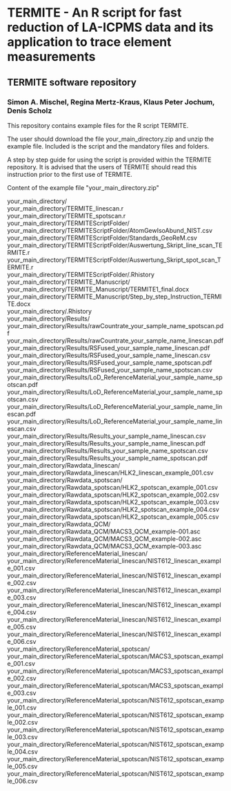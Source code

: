 # TERMITE - An R script for fast reduction of LA-ICPMS data and its application to trace element measurements
## TERMITE software repository
### Simon A. Mischel, Regina Mertz-Kraus, Klaus Peter Jochum, Denis Scholz


This repository contains example files for the R script TERMITE. 


The user should download the file your_main_directory.zip and unzip the example file. 
Included is the script and the mandatory files and folders. <br>

A step by step guide for using the script is provided within the TERMITE repository.
It is advised that the users of TERMITE should read this instruction prior to the first use of TERMITE.


Content of the example file "your_main_directory.zip"

your_main_directory/ <br>
your_main_directory/TERMITE_linescan.r <br>
your_main_directory/TERMITE_spotscan.r <br>
your_main_directory/TERMITEScriptFolder/ <br>
your_main_directory/TERMITEScriptFolder/AtomGewIsoAbund_NIST.csv <br>
your_main_directory/TERMITEScriptFolder/Standards_GeoReM.csv <br>
your_main_directory/TERMITEScriptFolder/Auswertung_Skript_line_scan_TERMITE.r <br>
your_main_directory/TERMITEScriptFolder/Auswertung_Skript_spot_scan_TERMITE.r <br>
your_main_directory/TERMITEScriptFolder/.Rhistory <br>
your_main_directory/TERMITE_Manuscript/ <br>
your_main_directory/TERMITE_Manuscript/TERMITE1_final.docx <br>
your_main_directory/TERMITE_Manuscript/Step_by_step_Instruction_TERMITE.docx <br>
your_main_directory/.Rhistory <br>
your_main_directory/Results/ <br>
your_main_directory/Results/rawCountrate_your_sample_name_spotscan.pdf <br>
your_main_directory/Results/rawCountrate_your_sample_name_linescan.pdf <br>
your_main_directory/Results/RSFused_your_sample_name_linescan.pdf <br>
your_main_directory/Results/RSFused_your_sample_name_linescan.csv <br>
your_main_directory/Results/RSFused_your_sample_name_spotscan.pdf <br>
your_main_directory/Results/RSFused_your_sample_name_spotscan.csv <br>
your_main_directory/Results/LoD_ReferenceMaterial_your_sample_name_spotscan.pdf <br>
your_main_directory/Results/LoD_ReferenceMaterial_your_sample_name_spotscan.csv <br>
your_main_directory/Results/LoD_ReferenceMaterial_your_sample_name_linescan.pdf <br>
your_main_directory/Results/LoD_ReferenceMaterial_your_sample_name_linescan.csv <br>
your_main_directory/Results/Results_your_sample_name_linescan.csv <br>
your_main_directory/Results/Results_your_sample_name_linescan.pdf <br>
your_main_directory/Results/Results_your_sample_name_spotscan.csv <br>
your_main_directory/Results/Results_your_sample_name_spotscan.pdf <br>
your_main_directory/Rawdata_linescan/ <br>
your_main_directory/Rawdata_linescan/HLK2_linescan_example_001.csv <br>
your_main_directory/Rawdata_spotscan/ <br>
your_main_directory/Rawdata_spotscan/HLK2_spotscan_example_001.csv <br>
your_main_directory/Rawdata_spotscan/HLK2_spotscan_example_002.csv <br>
your_main_directory/Rawdata_spotscan/HLK2_spotscan_example_003.csv <br>
your_main_directory/Rawdata_spotscan/HLK2_spotscan_example_004.csv <br>
your_main_directory/Rawdata_spotscan/HLK2_spotscan_example_005.csv <br>
your_main_directory/Rawdata_QCM/ <br>
your_main_directory/Rawdata_QCM/MACS3_QCM_example-001.asc <br>
your_main_directory/Rawdata_QCM/MACS3_QCM_example-002.asc <br>
your_main_directory/Rawdata_QCM/MACS3_QCM_example-003.asc <br>
your_main_directory/ReferenceMaterial_linescan/ <br>
your_main_directory/ReferenceMaterial_linescan/NIST612_linescan_example_001.csv <br>
your_main_directory/ReferenceMaterial_linescan/NIST612_linescan_example_002.csv <br>
your_main_directory/ReferenceMaterial_linescan/NIST612_linescan_example_003.csv <br>
your_main_directory/ReferenceMaterial_linescan/NIST612_linescan_example_004.csv <br>
your_main_directory/ReferenceMaterial_linescan/NIST612_linescan_example_005.csv <br>
your_main_directory/ReferenceMaterial_linescan/NIST612_linescan_example_006.csv <br>
your_main_directory/ReferenceMaterial_spotscan/ <br>
your_main_directory/ReferenceMaterial_spotscan/MACS3_spotscan_example_001.csv <br>
your_main_directory/ReferenceMaterial_spotscan/MACS3_spotscan_example_002.csv <br>
your_main_directory/ReferenceMaterial_spotscan/MACS3_spotscan_example_003.csv <br>
your_main_directory/ReferenceMaterial_spotscan/NIST612_spotscan_example_001.csv <br>
your_main_directory/ReferenceMaterial_spotscan/NIST612_spotscan_example_002.csv <br>
your_main_directory/ReferenceMaterial_spotscan/NIST612_spotscan_example_003.csv <br>
your_main_directory/ReferenceMaterial_spotscan/NIST612_spotscan_example_004.csv <br>
your_main_directory/ReferenceMaterial_spotscan/NIST612_spotscan_example_005.csv <br>
your_main_directory/ReferenceMaterial_spotscan/NIST612_spotscan_example_006.csv <br>
